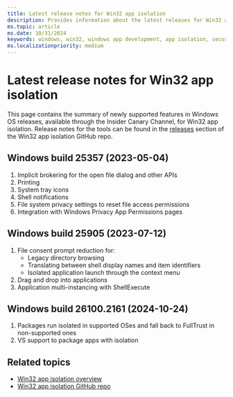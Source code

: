 ```yaml
---
title: Latest release notes for Win32 app isolation
description: Provides information about the latest releases for Win32 app isolation.
ms.topic: article
ms.date: 10/31/2024
keywords: windows, win32, windows app development, app isolation, security, sandbox
ms.localizationpriority: medium
---
```


# Latest release notes for Win32 app isolation

This page contains the summary of newly supported features in Windows OS releases, available through the Insider Canary Channel, for Win32 app isolation. Release notes for the tools can be found in the [releases](https://github.com/microsoft/win32-app-isolation/releases) section of the Win32 app isolation GitHub repo.

## Windows build 25357 (2023-05-04)

1. Implicit brokering for the open file dialog and other APIs
1. Printing
1. System tray icons
1. Shell notifications
1. File system privacy settings to reset file access permissions
1. Integration with Windows Privacy App Permissions pages

## Windows build 25905 (2023-07-12)

1. File consent prompt reduction for:
   - Legacy directory browsing
   - Translating between shell display names and item identifiers
   - Isolated application launch through the context menu
1. Drag and drop into applications
1. Application multi-instancing with ShellExecute

## Windows build 26100.2161 (2024-10-24)

1. Packages run isolated in supported OSes and fall back to FullTrust in non-supported ones
1. VS support to package apps with isolation

## Related topics

- [Win32 app isolation overview](app-isolation-overview.md)
- [Win32 app isolation GitHub repo](https://github.com/microsoft/win32-app-isolation/)
